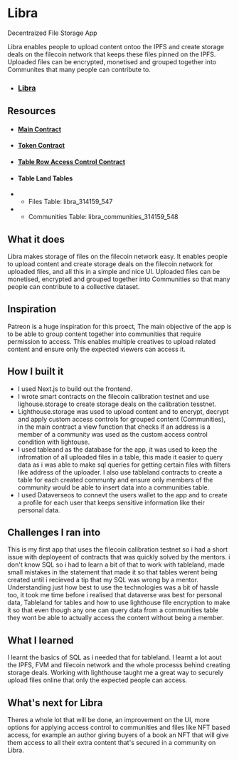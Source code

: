 # Libra

Decentraized File Storage App

Libra enables people to upload content ontoo the IPFS and create storage deals on the filecoin network that keeps these files pinned on the IPFS. Uploaded files can be encrypted, monetised and grouped together into
Communites that many people can contribute to.

- ### [Libra](https://libra-dev-1.vercel.app/)

## Resources

- #### [Main Contract](https://calibration.filfox.info/en/address/0xa403e956d0fB10d9114d4252AE7753EC639BB00d)

- #### [Token Contract](https://calibration.filfox.info/en/address/0xC6d35d60BC39EBCcE95D915b757bb59d63192596)

- #### [Table Row Access Control Contract](https://calibration.filfox.info/en/address/0x7AFf8aB1394b17F1Efc074A5Cda33FFC3fB0Ee22)

- #### Table Land Tables
- - Files Table: libra_314159_547
- - Communities Table: libra_communities_314159_548

## What it does

Libra makes storage of files on the filecoin network easy. It enables people to upload content and create storage deals on the filecoin network for uploaded files, and all this in a simple and nice UI. Uploaded files can be monetised, encrypted and grouped together into Communities so that many people can contribute to a collective dataset.

## Inspiration

Patreon is a huge inspiration for this proect, The main objective of the app is to be able to group content together into communities that require permission to access. This enables multiple creatives to upload related content and ensure only the expected viewers can access it.

## How I built it

- I used Next.js to build out the frontend.
- I wrote smart contracts on the filecoin calibration testnet and use lighouse.storage to create storage deals on the calibration tesstnet.
- Lighthouse.storage was used to upload content and to encrypt, decrypt and apply custom access controls for grouped content (Communities), in the main contract a view function that checks if an address is a member of a community was used as the custom access control condition with lightouse.
- I used tableand as the database for the app, it was used to keep the infromation of all uploaded files in a table, this made it easier to query data as i was able to make sql queries for getting certain files with filters like address of the uploader. I also use tableland contracts to create a table for each created communty and ensure only members of the community would be able to insert data into a communities table.
- I used Dataverseos to connevt the users wallet to the app and to create a profile for each user that keeps sensitive information like their personal data.

## Challenges I ran into

This is my first app that uses the filecoin calibration testnet so i had a short issue with deployeent of contracts that was quickly solved by the mentors.
i don't know SQL so i had to learn a bit of that to work with tableland, made small mistakes in the statement that made it so that tables werent being created until i recieved a tip that my SQL was wrong by a mentor.
Understanding just how best to use the technologies was a bit of hassle too, it took me time before i realised that dataverse was best for personal data, Tableland for tables and how to use lighthouse file encryption to make it so that even though any one can query data from a communities table they wont be able to actually access the content without being a member.

## What I learned

I learnt the basics of SQL as i needed that for tableland.
I learnt a lot aout the IPFS, FVM and filecoin network and the whole processs behind creating storage deals.
Working with lighthouse taught me a great way to securely upload files online that only the expected people can access.

## What's next for Libra

Theres a whole lot that will be done, an improvement on the UI, more options for applying access control to communities and files like NFT based access, for example an author giving buyers of a book an NFT that will give them access to all their extra content that's secured in a community on Libra.
